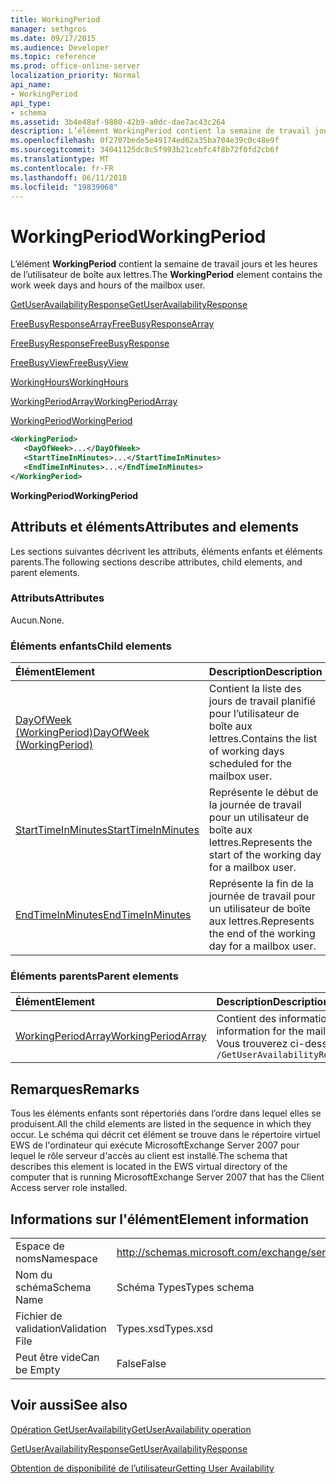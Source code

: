 ```yaml
---
title: WorkingPeriod
manager: sethgros
ms.date: 09/17/2015
ms.audience: Developer
ms.topic: reference
ms.prod: office-online-server
localization_priority: Normal
api_name:
- WorkingPeriod
api_type:
- schema
ms.assetid: 3b4e48af-9880-42b9-a0dc-dae7ac43c264
description: L’élément WorkingPeriod contient la semaine de travail jours et les heures de l’utilisateur de boîte aux lettres.
ms.openlocfilehash: 0f2707bede5e49174ed62a35ba704e39c0c48e9f
ms.sourcegitcommit: 34041125dc8c5f993b21cebfc4f8b72f0fd2cb6f
ms.translationtype: MT
ms.contentlocale: fr-FR
ms.lasthandoff: 06/11/2018
ms.locfileid: "19839068"
---
```

# <a name="workingperiod"></a><span data-ttu-id="677d5-103">WorkingPeriod</span><span class="sxs-lookup"><span data-stu-id="677d5-103">WorkingPeriod</span></span>

<span data-ttu-id="677d5-104">L’élément **WorkingPeriod** contient la semaine de travail jours et les heures de l’utilisateur de boîte aux lettres.</span><span class="sxs-lookup"><span data-stu-id="677d5-104">The **WorkingPeriod** element contains the work week days and hours of the mailbox user.</span></span> 
  
[<span data-ttu-id="677d5-105">GetUserAvailabilityResponse</span><span class="sxs-lookup"><span data-stu-id="677d5-105">GetUserAvailabilityResponse</span></span>](getuseravailabilityresponse.md)
  
[<span data-ttu-id="677d5-106">FreeBusyResponseArray</span><span class="sxs-lookup"><span data-stu-id="677d5-106">FreeBusyResponseArray</span></span>](freebusyresponsearray.md)
  
[<span data-ttu-id="677d5-107">FreeBusyResponse</span><span class="sxs-lookup"><span data-stu-id="677d5-107">FreeBusyResponse</span></span>](freebusyresponse.md)
  
[<span data-ttu-id="677d5-108">FreeBusyView</span><span class="sxs-lookup"><span data-stu-id="677d5-108">FreeBusyView</span></span>](freebusyview.md)
  
[<span data-ttu-id="677d5-109">WorkingHours</span><span class="sxs-lookup"><span data-stu-id="677d5-109">WorkingHours</span></span>](workinghours-ex15websvcsotherref.md)
  
[<span data-ttu-id="677d5-110">WorkingPeriodArray</span><span class="sxs-lookup"><span data-stu-id="677d5-110">WorkingPeriodArray</span></span>](workingperiodarray.md)
  
[<span data-ttu-id="677d5-111">WorkingPeriod</span><span class="sxs-lookup"><span data-stu-id="677d5-111">WorkingPeriod</span></span>](workingperiod.md)
  
```xml
<WorkingPeriod>
   <DayOfWeek>...</DayOfWeek>
   <StartTimeInMinutes>...</StartTimeInMinutes>
   <EndTimeInMinutes>...</EndTimeInMinutes>
</WorkingPeriod>
```

 <span data-ttu-id="677d5-112">**WorkingPeriod**</span><span class="sxs-lookup"><span data-stu-id="677d5-112">**WorkingPeriod**</span></span>
## <a name="attributes-and-elements"></a><span data-ttu-id="677d5-113">Attributs et éléments</span><span class="sxs-lookup"><span data-stu-id="677d5-113">Attributes and elements</span></span>

<span data-ttu-id="677d5-114">Les sections suivantes décrivent les attributs, éléments enfants et éléments parents.</span><span class="sxs-lookup"><span data-stu-id="677d5-114">The following sections describe attributes, child elements, and parent elements.</span></span>
  
### <a name="attributes"></a><span data-ttu-id="677d5-115">Attributs</span><span class="sxs-lookup"><span data-stu-id="677d5-115">Attributes</span></span>

<span data-ttu-id="677d5-116">Aucun.</span><span class="sxs-lookup"><span data-stu-id="677d5-116">None.</span></span>
  
### <a name="child-elements"></a><span data-ttu-id="677d5-117">Éléments enfants</span><span class="sxs-lookup"><span data-stu-id="677d5-117">Child elements</span></span>

|<span data-ttu-id="677d5-118">**Élément**</span><span class="sxs-lookup"><span data-stu-id="677d5-118">**Element**</span></span>|<span data-ttu-id="677d5-119">**Description**</span><span class="sxs-lookup"><span data-stu-id="677d5-119">**Description**</span></span>|
|:-----|:-----|
|[<span data-ttu-id="677d5-120">DayOfWeek (WorkingPeriod)</span><span class="sxs-lookup"><span data-stu-id="677d5-120">DayOfWeek (WorkingPeriod)</span></span>](dayofweek-workingperiod.md) <br/> |<span data-ttu-id="677d5-121">Contient la liste des jours de travail planifié pour l’utilisateur de boîte aux lettres.</span><span class="sxs-lookup"><span data-stu-id="677d5-121">Contains the list of working days scheduled for the mailbox user.</span></span>  <br/> |
|[<span data-ttu-id="677d5-122">StartTimeInMinutes</span><span class="sxs-lookup"><span data-stu-id="677d5-122">StartTimeInMinutes</span></span>](starttimeinminutes.md) <br/> |<span data-ttu-id="677d5-123">Représente le début de la journée de travail pour un utilisateur de boîte aux lettres.</span><span class="sxs-lookup"><span data-stu-id="677d5-123">Represents the start of the working day for a mailbox user.</span></span>  <br/> |
|[<span data-ttu-id="677d5-124">EndTimeInMinutes</span><span class="sxs-lookup"><span data-stu-id="677d5-124">EndTimeInMinutes</span></span>](endtimeinminutes.md) <br/> |<span data-ttu-id="677d5-125">Représente la fin de la journée de travail pour un utilisateur de boîte aux lettres.</span><span class="sxs-lookup"><span data-stu-id="677d5-125">Represents the end of the working day for a mailbox user.</span></span>  <br/> |
   
### <a name="parent-elements"></a><span data-ttu-id="677d5-126">Éléments parents</span><span class="sxs-lookup"><span data-stu-id="677d5-126">Parent elements</span></span>

|<span data-ttu-id="677d5-127">**Élément**</span><span class="sxs-lookup"><span data-stu-id="677d5-127">**Element**</span></span>|<span data-ttu-id="677d5-128">**Description**</span><span class="sxs-lookup"><span data-stu-id="677d5-128">**Description**</span></span>|
|:-----|:-----|
|[<span data-ttu-id="677d5-129">WorkingPeriodArray</span><span class="sxs-lookup"><span data-stu-id="677d5-129">WorkingPeriodArray</span></span>](workingperiodarray.md) <br/> |<span data-ttu-id="677d5-130">Contient des informations sur les périodes de l’utilisateur de boîte aux lettres de travail.</span><span class="sxs-lookup"><span data-stu-id="677d5-130">Contains working period information for the mailbox user.</span></span>  <br/> <span data-ttu-id="677d5-131">Vous trouverez ci-dessous l’expression XPath pour cet élément :</span><span class="sxs-lookup"><span data-stu-id="677d5-131">The following is the XPath expression to this element:</span></span>  <br/>  `/GetUserAvailabilityResponse/FreeBusyResponseArray/FreeBusyResponse/FreeBusyView/WorkingHours/WorkingPeriodArray` <br/> |
   
## <a name="remarks"></a><span data-ttu-id="677d5-132">Remarques</span><span class="sxs-lookup"><span data-stu-id="677d5-132">Remarks</span></span>

<span data-ttu-id="677d5-133">Tous les éléments enfants sont répertoriés dans l’ordre dans lequel elles se produisent.</span><span class="sxs-lookup"><span data-stu-id="677d5-133">All the child elements are listed in the sequence in which they occur.</span></span> <span data-ttu-id="677d5-134">Le schéma qui décrit cet élément se trouve dans le répertoire virtuel EWS de l'ordinateur qui exécute MicrosoftExchange Server 2007 pour lequel le rôle serveur d'accès au client est installé.</span><span class="sxs-lookup"><span data-stu-id="677d5-134">The schema that describes this element is located in the EWS virtual directory of the computer that is running MicrosoftExchange Server 2007 that has the Client Access server role installed.</span></span>
  
## <a name="element-information"></a><span data-ttu-id="677d5-135">Informations sur l'élément</span><span class="sxs-lookup"><span data-stu-id="677d5-135">Element information</span></span>

|||
|:-----|:-----|
|<span data-ttu-id="677d5-136">Espace de noms</span><span class="sxs-lookup"><span data-stu-id="677d5-136">Namespace</span></span>  <br/> |http://schemas.microsoft.com/exchange/services/2006/types  <br/> |
|<span data-ttu-id="677d5-137">Nom du schéma</span><span class="sxs-lookup"><span data-stu-id="677d5-137">Schema Name</span></span>  <br/> |<span data-ttu-id="677d5-138">Schéma Types</span><span class="sxs-lookup"><span data-stu-id="677d5-138">Types schema</span></span>  <br/> |
|<span data-ttu-id="677d5-139">Fichier de validation</span><span class="sxs-lookup"><span data-stu-id="677d5-139">Validation File</span></span>  <br/> |<span data-ttu-id="677d5-140">Types.xsd</span><span class="sxs-lookup"><span data-stu-id="677d5-140">Types.xsd</span></span>  <br/> |
|<span data-ttu-id="677d5-141">Peut être vide</span><span class="sxs-lookup"><span data-stu-id="677d5-141">Can be Empty</span></span>  <br/> |<span data-ttu-id="677d5-142">False</span><span class="sxs-lookup"><span data-stu-id="677d5-142">False</span></span>  <br/> |
   
## <a name="see-also"></a><span data-ttu-id="677d5-143">Voir aussi</span><span class="sxs-lookup"><span data-stu-id="677d5-143">See also</span></span>



[<span data-ttu-id="677d5-144">Opération GetUserAvailability</span><span class="sxs-lookup"><span data-stu-id="677d5-144">GetUserAvailability operation</span></span>](getuseravailability-operation.md)
  
[<span data-ttu-id="677d5-145">GetUserAvailabilityResponse</span><span class="sxs-lookup"><span data-stu-id="677d5-145">GetUserAvailabilityResponse</span></span>](getuseravailabilityresponse.md)


[<span data-ttu-id="677d5-146">Obtention de disponibilité de l’utilisateur</span><span class="sxs-lookup"><span data-stu-id="677d5-146">Getting User Availability</span></span>](http://msdn.microsoft.com/library/d4133fcb-9b0f-4e6b-aadf-a389da83516a%28Office.15%29.aspx)

